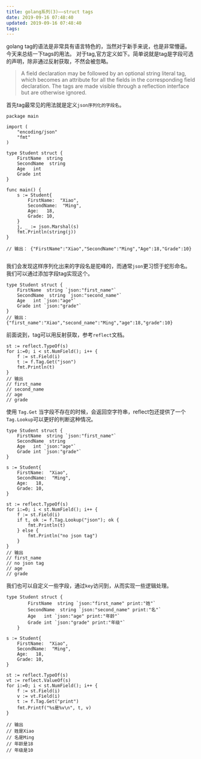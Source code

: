 ```yaml
---
title: golang系列(3)——struct tags
date: 2019-09-16 07:48:40
updated: 2019-09-16 07:48:40
tags:
---
```


golang tag的语法是非常具有语言特色的，当然对于新手来说，也是非常懵逼。今天来总结一下tags的用法。
对于tag,官方定义如下。简单说就是tag是字段可选的声明，除非通过反射获取，不然会被忽略。
> A field declaration may be followed by an optional string literal tag, which becomes an attribute for all the fields in the corresponding field declaration. The tags are made visible through a reflection interface but are otherwise ignored.



<!-- more -->


首先tag最常见的用法就是定义`json序列化的字段名`。
```golang
package main

import (
	"encoding/json"
	"fmt"
)

type Student struct {
	FirstName  string
	SecondName  string
	Age   int
	Grade int
}

func main() {
	s := Student{
		FirstName:  "Xiao",
		SecondName:  "Ming",
		Age:   18,
		Grade: 10,
	}
	j, _ := json.Marshal(s)
	fmt.Println(string(j))
}

// 输出： {"FirstName":"Xiao","SecondName":"Ming","Age":18,"Grade":10}


```
我们会发现这样序列化出来的字段名是驼峰的，而通常`json`更习惯于蛇形命名。我们可以通过添加字段tag实现这个。

```golang
type Student struct {
	FirstName  string `json:"first_name"`
	SecondName  string `json:"second_name"`
	Age   int `json:"age"`
	Grade int `json:"grade"`
}
// 输出： {"first_name":"Xiao","second_name":"Ming","age":18,"grade":10}

```

前面说到，tag可以用反射获取，参考`reflect`文档。

```golang
st := reflect.TypeOf(s)
for i:=0; i < st.NumField(); i++ {
    f := st.Field(i)
    t := f.Tag.Get("json")
    fmt.Println(t)
}
// 输出
// first_name
// second_name
// age
// grade
```

使用 `Tag.Get` 当字段不存在的时候，会返回空字符串，reflect包还提供了一个`Tag.Lookup`可以更好的判断这种情况。

```golang
type Student struct {
    FirstName  string `json:"first_name"`
    SecondName  string
    Age   int `json:"age"`
    Grade int `json:"grade"`
}

s := Student{
    FirstName:  "Xiao",
    SecondName:  "Ming",
    Age:   18,
    Grade: 10,
}

st := reflect.TypeOf(s)
for i:=0; i < st.NumField(); i++ {
    f := st.Field(i)
    if t, ok := f.Tag.Lookup("json"); ok {
        fmt.Println(t)
    } else {
        fmt.Println("no json tag")
    }
}
// 输出
// first_name
// no json tag
// age
// grade
```

我们也可以自定义一些字段，通过`key`访问到，从而实现一些逻辑处理。
```golang
type Student struct {
		FirstName  string `json:"first_name" print:"姓"`
		SecondName  string `json:"second_name" print:"名"`
		Age   int `json:"age" print:"年龄"`
		Grade int `json:"grade" print:"年级"`
	}

s := Student{
    FirstName:  "Xiao",
    SecondName:  "Ming",
    Age:   18,
    Grade: 10,
}

st := reflect.TypeOf(s)
vt := reflect.ValueOf(s)
for i:=0; i < st.NumField(); i++ {
    f := st.Field(i)
    v := vt.Field(i)
    t := f.Tag.Get("print")
    fmt.Printf("%s是%v\n", t, v)
}

// 输出
// 姓是Xiao
// 名是Ming
// 年龄是18
// 年级是10

```